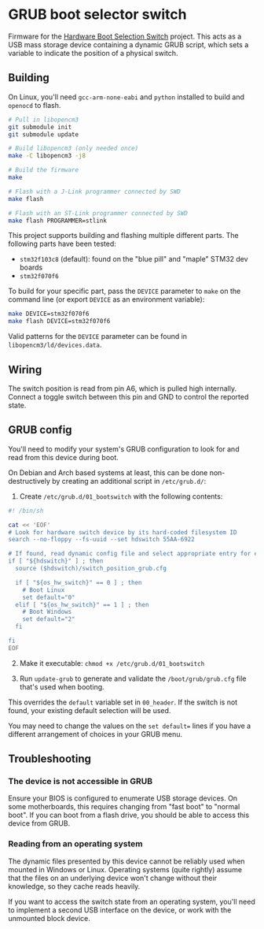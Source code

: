 # GRUB boot selector switch

Firmware for the [Hardware Boot Selection Switch](https://hackaday.io/project/179539-hardware-boot-selection-switch) project. This acts as a USB mass storage device containing a dynamic GRUB script, which sets a variable to indicate the position of a physical switch.


## Building

On Linux, you'll need `gcc-arm-none-eabi` and `python` installed to build and `openocd` to flash.

```sh
# Pull in libopencm3
git submodule init
git submodule update

# Build libopencm3 (only needed once)
make -C libopencm3 -j8

# Build the firmware
make

# Flash with a J-Link programmer connected by SWD
make flash

# Flash with an ST-Link programmer connected by SWD
make flash PROGRAMMER=stlink
```

This project supports building and flashing multiple different parts. The following parts have been tested:

- `stm32f103c8` (default): found on the "blue pill" and "maple" STM32 dev boards
- `stm32f070f6`

To build for your specific part, pass the `DEVICE` parameter to `make` on the command line (or export `DEVICE` as an environment variable):

```sh
make DEVICE=stm32f070f6
make flash DEVICE=stm32f070f6
```

Valid patterns for the `DEVICE` parameter can be found in `libopencm3/ld/devices.data`.


## Wiring

The switch position is read from pin A6, which is pulled high internally. Connect a toggle switch between this pin and GND to control the reported state.


## GRUB config

You'll need to modify your system's GRUB configuration to look for and read from this device during boot.

On Debian and Arch based systems at least, this can be done non-destructively by creating an additional script in `/etc/grub.d/`:

1. Create `/etc/grub.d/01_bootswitch` with the following contents:
  
  ```sh
  #! /bin/sh

  cat << 'EOF'
  # Look for hardware switch device by its hard-coded filesystem ID
  search --no-floppy --fs-uuid --set hdswitch 55AA-6922

  # If found, read dynamic config file and select appropriate entry for each position
  if [ "${hdswitch}" ] ; then
    source ($hdswitch)/switch_position_grub.cfg

    if [ "${os_hw_switch}" == 0 ] ; then
      # Boot Linux
      set default="0"
    elif [ "${os_hw_switch}" == 1 ] ; then
      # Boot Windows
      set default="2"
    fi

  fi
  EOF
  ```

2. Make it executable: `chmod +x /etc/grub.d/01_bootswitch`

3. Run `update-grub` to generate and validate the `/boot/grub/grub.cfg` file that's used when booting.


This overrides the `default` variable set in `00_header`. If the switch is not found, your existing default selection will be used.

You may need to change the values on the `set default=` lines if you have a different arrangement of choices in your GRUB menu.

## Troubleshooting

### The device is not accessible in GRUB

Ensure your BIOS is configured to enumerate USB storage devices. On some motherboards, this requires changing from "fast boot" to "normal boot". If you can boot from a flash drive, you should be able to access this device from GRUB.

### Reading from an operating system

The dynamic files presented by this device cannot be reliably used when mounted in Windows or Linux. Operating systems (quite rightly) assume that the files on an underlying device won't change without their knowledge, so they cache reads heavily.

If you want to access the switch state from an operating system, you'll need to implement a second USB interface on the device, or work with the unmounted block device.

